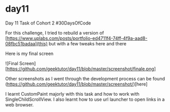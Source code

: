 # day11

Day 11 Task of Cohort 2 #30DaysOfCode

For this challenge, I tried to rebuild a version of [https://www.uplabs.com/posts/portfolio-ed4711f4-74ff-4f9a-aad8-08fbc51badaa](this) but with a few tweaks here and there

Here is my final screen

![Final Screen][https://github.com/geektutor/day11/blob/master/screenshot/finale.png]

Other screenshots as I went through the development process can be found (https://github.com/geektutor/day11/blob/master/screenshot/)[here]

I learnt CustomPaint majorly with this task and how to work with SingleChildScrollView. I also learnt how to use url launcher to open links in a web browser.
